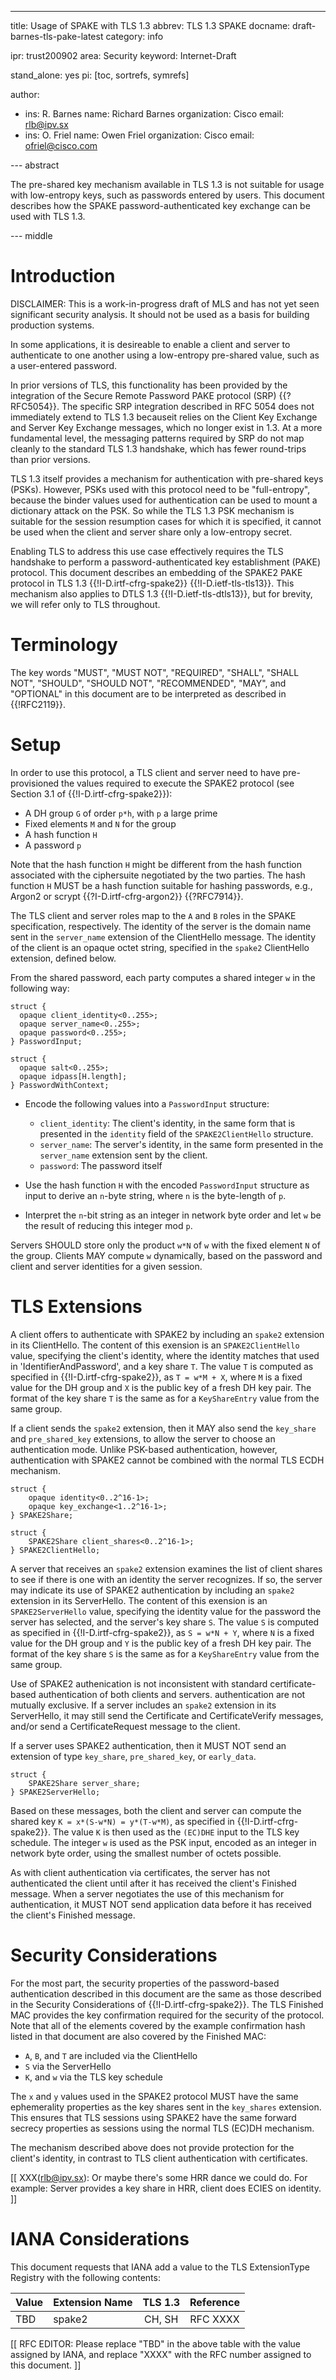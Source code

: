 ---
title: Usage of SPAKE with TLS 1.3
abbrev: TLS 1.3 SPAKE
docname: draft-barnes-tls-pake-latest
category: info

ipr: trust200902
area: Security
keyword: Internet-Draft

stand_alone: yes
pi: [toc, sortrefs, symrefs]

author:
 -  ins: R. Barnes
    name: Richard Barnes
    organization: Cisco
    email: rlb@ipv.sx
 -
    ins: O. Friel
    name: Owen Friel
    organization: Cisco
    email: ofriel@cisco.com


--- abstract

The pre-shared key mechanism available in TLS 1.3 is not suitable
for usage with low-entropy keys, such as passwords entered by users.
This document describes how the SPAKE password-authenticated key
exchange can be used with TLS 1.3.


--- middle


# Introduction

DISCLAIMER: This is a work-in-progress draft of MLS and has not yet
seen significant security analysis. It should not be used as a basis
for building production systems.

In some applications, it is desireable to enable a client and server
to authenticate to one another using a low-entropy pre-shared value,
such as a user-entered password.

In prior versions of TLS, this functionality has been provided by
the integration of the Secure Remote Password PAKE protocol (SRP)
{{?RFC5054}}.  The specific SRP integration described in RFC 5054
does not immediately extend to TLS 1.3 becauseit relies on the
Client Key Exchange and Server Key Exchange messages, which no
longer exist in 1.3.  At a more fundamental level, the messaging
patterns required by SRP do not map cleanly to the standard TLS 1.3
handshake, which has fewer round-trips than prior versions.

TLS 1.3 itself provides a mechanism for authentication with
pre-shared keys (PSKs).  However, PSKs used with this protocol need
to be "full-entropy", because the binder values used for
authentication can be used to mount a dictionary attack on the PSK.
So while the TLS 1.3 PSK mechanism is suitable for the session
resumption cases for which it is specified, it cannot be used when
the client and server share only a low-entropy secret.

Enabling TLS to address this use case effectively requires the TLS
handshake to perform a password-authenticated key establishment
(PAKE) protocol.  This document describes an embedding of the SPAKE2
PAKE protocol in TLS 1.3 {{!I-D.irtf-cfrg-spake2}}
{{!I-D.ietf-tls-tls13}}.  This mechanism also applies to DTLS 1.3
{{!I-D.ietf-tls-dtls13}}, but for brevity, we will refer only to TLS
throughout.

# Terminology

The key words "MUST", "MUST NOT", "REQUIRED", "SHALL", "SHALL NOT",
"SHOULD", "SHOULD NOT", "RECOMMENDED", "MAY", and "OPTIONAL" in this
document are to be interpreted as described in {{!RFC2119}}.

# Setup

In order to use this protocol, a TLS client and server need to have
pre-provisioned the values required to execute the SPAKE2 protocol
(see Section 3.1 of {{!I-D.irtf-cfrg-spake2}}):

* A DH group `G` of order `p*h`, with `p` a large prime
* Fixed elements `M` and `N` for the group
* A hash function `H`
* A password `p`

Note that the hash function `H` might be different from the hash
function associated with the ciphersuite negotiated by the two
parties.  The hash function `H` MUST be a hash function suitable for
hashing passwords, e.g., Argon2 or scrypt {{?I-D.irtf-cfrg-argon2}}
{{?RFC7914}}.

The TLS client and server roles map to the `A` and `B` roles in the
SPAKE specification, respectively.  The identity of the server is
the domain name sent in the `server_name` extension of the
ClientHello message.  The identity of the client is an opaque octet
string, specified in the `spake2` ClientHello extension, defined
below.

From the shared password, each party computes a shared integer `w`
in the following way:

~~~~~
struct {
  opaque client_identity<0..255>;
  opaque server_name<0..255>;
  opaque password<0..255>;
} PasswordInput;

struct {
  opaque salt<0..255>;
  opaque idpass[H.length];
} PasswordWithContext;
~~~~~

* Encode the following values into a `PasswordInput` structure:
  * `client_identity`: The client's identity, in the same form that
    is presented in the `identity` field of the `SPAKE2ClientHello`
    structure.
  * `server_name`: The server's identity, in the same form
    presented in the `server_name` extension sent by the client.
  * `password`: The password itself

* Use the hash function `H` with the encoded `PasswordInput`
  structure as input to derive an `n`-byte string, where `n` is the
  byte-length of `p`.

* Interpret the `n`-bit string as an integer in network byte order
  and let `w` be the result of reducing this integer mod `p`.

Servers SHOULD store only the product `w*N` of `w` with the fixed element
`N` of the group.  Clients MAY compute `w` dynamically, based on the
password and client and server identities for a given session.

# TLS Extensions

A client offers to authenticate with SPAKE2 by including an `spake2`
extension in its ClientHello.  The content of this exension is an
`SPAKE2ClientHello` value, specifying the client's identity, where
the identity matches that used in 'IdentifierAndPassword', and a
key share `T`.  The value `T` is computed as specified in
{{!I-D.irtf-cfrg-spake2}}, as `T = w*M + X`, where `M` is a fixed
value for the DH group and `X` is the public key of a fresh DH key
pair.  The format of the key share `T` is the same as for a
`KeyShareEntry` value from the same group.

If a client sends the `spake2` extension, then it MAY also send the
`key_share` and `pre_shared_key` extensions, to allow the server to
choose an authentication mode.  Unlike PSK-based authentication,
however, authentication with SPAKE2 cannot be combined with the
normal TLS ECDH mechanism.

~~~~~
struct {
    opaque identity<0..2^16-1>;
    opaque key_exchange<1..2^16-1>;
} SPAKE2Share;

struct {
    SPAKE2Share client_shares<0..2^16-1>;
} SPAKE2ClientHello;
~~~~~

A server that receives an `spake2` extension examines the list of
client shares to see if there is one with an identity the server
recognizes.  If so, the server may indicate its use of SPAKE2
authentication by including an `spake2` extension in its
ServerHello.  The content of this exension is an `SPAKE2ServerHello`
value, specifying the identity value for the password the server has
selected, and the server's key share `S`.  The value `S` is computed
as specified in {{!I-D.irtf-cfrg-spake2}}, as `S = w*N + Y`, where
`N` is a fixed value for the DH group and `Y` is the public key of a
fresh DH key pair.  The format of the key share `S` is the same as
for a `KeyShareEntry` value from the same group.

Use of SPAKE2 authenication is not inconsistent with standard
certificate-based authentication of both clients and servers.
authentication are not mutually exclusive. If a server includes an
`spake2` extension in its ServerHello, it may still send the
Certificate and CertificateVerify messages, and/or send a
CertificateRequest message to the client.

If a server uses SPAKE2 authentication, then it MUST NOT send an
extension of type `key_share`, `pre_shared_key`, or `early_data`.

~~~~~
struct {
    SPAKE2Share server_share;
} SPAKE2ServerHello;
~~~~~

Based on these messages, both the client and server can compute the
shared key `K = x*(S-w*N) = y*(T-w*M)`, as specified in
{{!I-D.irtf-cfrg-spake2}}.  The value `K` is then used as the
`(EC)DHE` input to the TLS key schedule.  The integer `w` is used as
the PSK input, encoded as an integer in network byte order, using
the smallest number of octets possible.

As with client authentication via certificates, the server has not
authenticated the client until after it has received the client's
Finished message.  When a server negotiates the use of this
mechanism for authentication, it MUST NOT send application data
before it has received the client's Finished message.

# Security Considerations

For the most part, the security properties of the password-based
authentication described in this document are the same as those
described in the Security Considerations of
{{!I-D.irtf-cfrg-spake2}}.  The TLS Finished MAC provides the key
confirmation required for the security of the protocol.  Note that
all of the elements covered by the example confirmation hash listed
in that document are also covered by the Finished MAC:

* `A`, `B`, and `T` are included via the ClientHello
* `S` via the ServerHello
* `K`, and `w` via the TLS key schedule

The `x` and `y` values used in the SPAKE2 protocol MUST have the
same ephemerality properties as the key shares sent in the
`key_shares` extension.  This ensures that TLS sessions using SPAKE2
have the same forward secrecy properties as sessions using the
normal TLS (EC)DH mechanism.

The mechanism described above does not provide protection for the
client's identity, in contrast to TLS client authentication with
certificates.

[[ XXX(rlb@ipv.sx): Or maybe there's some HRR dance we could do.
For example: Server provides a key share in HRR, client does ECIES
on identity. ]]


# IANA Considerations

This document requests that IANA add a value to the TLS
ExtensionType Registry with the following contents:

| Value | Extension Name | TLS 1.3 | Reference |
|:------|:---------------|:-------:|:---------:|
| TBD   | spake2         | CH, SH  | RFC XXXX  |

[[ RFC EDITOR: Please replace "TBD" in the above table with the
value assigned by IANA, and replace "XXXX" with the RFC number
assigned to this document. ]]
